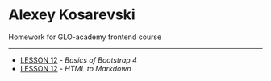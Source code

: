 # Alexey Kosarevski

Homework for GLO-academy frontend course
***
* [LESSON 12](kasarevich.github.io/lesson_12) - *Basics of Bootstrap 4*
* [LESSON 12](kasarevich.github.io/lesson_12) - *HTML to Markdown*

